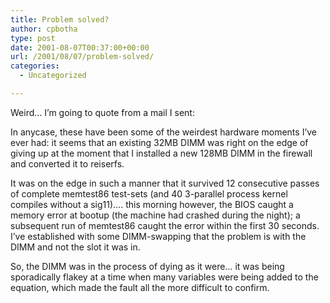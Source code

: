 ```yaml
---
title: Problem solved?
author: cpbotha
type: post
date: 2001-08-07T00:37:00+00:00
url: /2001/08/07/problem-solved/
categories:
  - Uncategorized

---
```

Weird&#8230; I&#8217;m going to quote from a mail I sent:

In anycase, these have been some of the weirdest hardware moments I&#8217;ve ever had: it seems that an existing 32MB DIMM was right on the edge of giving up at the moment that I installed a new 128MB DIMM in the firewall and converted it to reiserfs.

It was on the edge in such a manner that it survived 12 consecutive passes of complete memtest86 test-sets (and 40 3-parallel process kernel compiles without a sig11)&#8230;. this morning however, the BIOS caught a memory error at bootup (the machine had crashed during the night); a subsequent run of memtest86 caught the error within the first 30 seconds. I&#8217;ve established with some DIMM-swapping that the problem is with the DIMM and not the slot it was in.

So, the DIMM was in the process of dying as it were&#8230; it was being sporadically flakey at a time when many variables were being added to the equation, which made the fault all the more difficult to confirm.